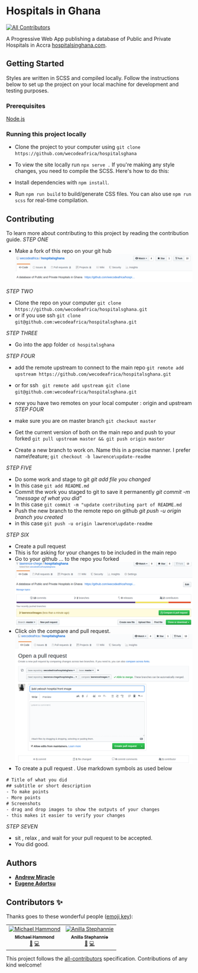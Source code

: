 # Hospitals in Ghana
[![All Contributors](https://img.shields.io/badge/all_contributors-2-orange.svg?style=flat-square)](#contributors)

A Progressive Web App publishing a database of Public and Private Hospitals in Accra
[hospitalsinghana.com](https://github.com/wecodeafrica/hospitalsghanas).

## Getting Started

Styles are written in SCSS and compiled locally. Follow the instructions below to set up the project on your local machine for development and testing purposes. 

### Prerequisites
[Node.js](https://nodejs.org/)


### Running this project locally
- Clone the project to your computer using `git clone https://github.com/wecodeafrica/hospitalsghana`

- To view the site locally run `npx serve .`
If you're making any style changes, you need to compile the SCSS. Here's how to do this:

- Install dependencies with `npm install`.
- Run `npm run build` to build/generate CSS files. You can also use `npm run scss` for real-time compilation.


## Contributing

To learn more about contributing to this project by reading the contribution guide.
*STEP ONE*
- Make a fork of this repo on your git hub
![FORK](images/Fork.png)

*STEP TWO*
- Clone the repo on your computer
`git clone https://github.com/wecodeafrica/hospitalsghana.git` 
- or if you use ssh
`git clone git@github.com:wecodeafrica/hospitalsghana.git`

*STEP THREE*
- Go into the app folder
`cd hospitalsghana`

*STEP FOUR*
- add the remote upstream to connect to the main repo
` git remote add upstream https://github.com/wecodeafrica/hospitalsghana.git `
- or for ssh
` git remote add upstream git clone git@github.com:wecodeafrica/hospitalsghana.git`

- now you have two remotes on your local computer : origin and upstream
*STEP FOUR*
- make sure you are on master branch
`git checkout master`
- Get the current version of both on the main repo and push to your forked 
`git pull upstream master && git push origin master`
- Create a new branch to work on. Name this in a precise manner. I prefer name\feature;
`git checkout -b lawrence\update-readme`

*STEP FIVE*
- Do some work and stage to git
_git add file you changed_
- In this case
`git add README.md`
- Commit the work you staged to git to save it permanently
_git commit -m "message of what you did"_
- In this case
`git commit -m "update contributing part of README.md`
- Push the new branch to the remote repo on github
_git push -u origin branch you created_
- in this case
`git push -u origin lawrence\update-readme`

*STEP SIX*
- Create a pull request
- This is for asking for your changes to be included in the main repo
- Go to your github ... to the repo you forked
![Pull Request](images/pullrequest.png)
- Click oin the compare and pull request.
![Pull Request](images/pulrequest2.png)
- To create a pull request . Use markdown symbols as used below
```
# Title of what you did
## subtitle or short description
- To make points
- More points
# Screenshots
- drag and drop images to show the outputs of your changes
- this makes it easier to verify your changes

```
*STEP SEVEN*
- sit , relax , and wait for your pull request to be accepted.
- You did good.


## Authors

* [**Andrew Miracle**](https://github.com/koolamusic)
* [**Eugene Adortsu**](https://github.com/eadortsu) 
## Contributors ✨

Thanks goes to these wonderful people ([emoji key](https://allcontributors.org/docs/en/emoji-key)):

<!-- ALL-CONTRIBUTORS-LIST:START - Do not remove or modify this section -->
<!-- prettier-ignore -->
<table>
  <tr>
    <td align="center"><a href="https://github.com/mickeymond"><img src="https://avatars1.githubusercontent.com/u/33749130?v=4" width="100px;" alt="Michael Hammond"/><br /><sub><b>Michael Hammond</b></sub></a><br /><a href="https://github.com/wecodeafrica/hospitalsghana/commits?author=mickeymond" title="Documentation">📖</a> <a href="https://github.com/wecodeafrica/hospitalsghana/commits?author=mickeymond" title="Code">💻</a></td>
    <td align="center"><a href="https://github.com/Anillab"><img src="https://avatars2.githubusercontent.com/u/38463007?v=4" width="100px;" alt="Anilla Stephannie"/><br /><sub><b>Anilla Stephannie</b></sub></a><br /><a href="https://github.com/wecodeafrica/hospitalsghana/commits?author=Anillab" title="Documentation">📖</a> <a href="https://github.com/wecodeafrica/hospitalsghana/commits?author=Anillab" title="Code">💻</a></td>
  </tr>
</table>

<!-- ALL-CONTRIBUTORS-LIST:END -->

This project follows the [all-contributors](https://github.com/all-contributors/all-contributors) specification. Contributions of any kind welcome!